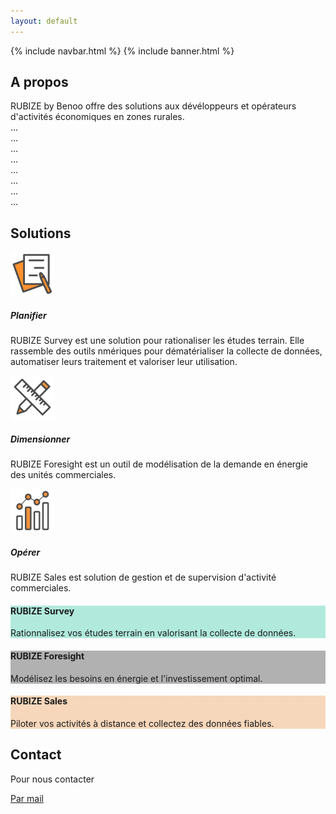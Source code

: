 ```yaml
---
layout: default
---
```


{% include navbar.html %}
{% include banner.html %}

<div id="about" class="py-5">
  <div class="container py-3">
    <h2 class="text-primary">A propos</h2>
    <p>
      RUBIZE by Benoo offre des solutions aux dévéloppeurs et opérateurs d'activités économiques en zones rurales.
      <br>...
      <br>...
      <br>...
      <br>...
      <br>...
      <br>...
      <br>...
      <br>...
    </p>
  </div>
</div>

<div id="solutions" class="py-5 bg-light">
  <div class="container">
    <h2 class="pb-3 text-primary">Solutions</h2>
    <div class="row">
      <div class="col-12 col-lg-4 pb-3">
        <img src="assets/img/plan.png" alt="plan" height="70px">
        <h5 class="text-warning pt-3">Planifier</h5>
        <p>RUBIZE Survey est une solution pour rationaliser les études terrain. Elle rassemble des outils nmériques pour dématérialiser la collecte de données, automatiser leurs traitement et valoriser leur utilisation.</p>
      </div>
      <div class="col-12 col-lg-4 pb-3">
        <img src="assets/img/design.png" alt="design" height="70px">
        <h5 class="text-warning pt-3">Dimensionner</h5>
        <p>RUBIZE Foresight est un outil de modélisation de la demande en énergie des unités commerciales.</p>
      </div>
      <div class="col-12 col-lg-4 pb-3">
        <img src="assets/img/operate.png" alt="operate" height="70px">
        <h5 class="text-warning pt-3">Opérer</h5>
        <p>RUBIZE Sales est solution de gestion et de supervision d'activité commerciales.</p>
      </div>
    </div>
  </div>
</div>

<div class="d-md-flex flex-fill">
  <div class="card-solution d-flex justify-content-center align-items-center w-100" style="background-image: linear-gradient(rgba(0,188,146,0.3), rgba(0,188,146,0.3)), url(assets/img/survey.jpg)">
    <div class="px-3 px-lg-5 w-100">
      <h4>RUBIZE Survey</h4>
      <p>Rationnalisez vos études terrain en valorisant la collecte de données.</p>
    </div>
  </div>
  <div class="card-solution d-flex justify-content-center align-items-center w-100" style="background-image: linear-gradient(rgba(0,0,0,0.3), rgba(0,0,0,0.3)), url(assets/img/foresight.jpg)">
    <div class="px-3 px-lg-5 w-100">
      <h4>RUBIZE Foresight</h4>
      <p>Modélisez les besoins en énergie et l'investissement optimal.</p>
    </div>
  </div>
  <div class="card-solution d-flex justify-content-center align-items-center w-100" style="background-image: linear-gradient(rgba(230,126,34,0.3), rgba(230,126,34,0.3)), url(assets/img/akpene.jpg)">
    <div class="px-3 px-lg-5 w-100">
      <h4>RUBIZE Sales</h4>
      <p>Piloter vos activités à distance et collectez des données fiables.</p>
    </div>
  </div>
</div>

<div id="contact" class="py-5">
  <div class="container py-3">
    <h2 class="text-warning">Contact</h2>
    <p>Pour nous contacter</p>
    <a href="mailto:{{site.email}}">Par mail</a>
  </div>
</div>
